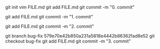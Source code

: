 
git init
vim FILE.md
git add FILE.md
git commit -m "0. commit"

git add FILE.md
git commit -m "1. commit"

git add FILE.md
git commit -m "2. commit"

git branch bug-fix 579e70e42b850a231a5818e4442b86362fad8e52
git checkout bug-fix
git add FILE.md
git commit -m "3. commit"


